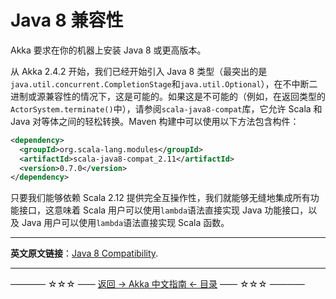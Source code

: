# Java 8 兼容性

Akka 要求在你的机器上安装 Java 8 或更高版本。

从 Akka 2.4.2 开始，我们已经开始引入 Java 8 类型（最突出的是`java.util.concurrent.CompletionStage`和`java.util.Optional`），在不中断二进制或源兼容性的情况下，这是可能的。如果这是不可能的（例如，在返回类型的`ActorSystem.terminate()`中），请参阅`scala-java8-compat`库，它允许 Scala 和 Java 对等体之间的轻松转换。Maven 构建中可以使用以下方法包含构件：

```xml
<dependency>
  <groupId>org.scala-lang.modules</groupId>
  <artifactId>scala-java8-compat_2.11</artifactId>
  <version>0.7.0</version>
</dependency>
```

只要我们能够依赖 Scala 2.12 提供完全互操作性，我们就能够无缝地集成所有功能接口，这意味着 Scala 用户可以使用`lambda`语法直接实现 Java 功能接口，以及 Java 用户可以使用`lambda`语法直接实现 Scala 函数。




----------

**英文原文链接**：[Java 8 Compatibility](https://doc.akka.io/docs/akka/current/java8-compat.html).


----------
———— ☆☆☆ —— [返回 -> Akka 中文指南 <- 目录](https://github.com/guobinhit/akka-guide/blob/master/README.md) —— ☆☆☆ ————